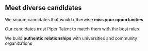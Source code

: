 ## Meet diverse candidates 

We source candidates that would otherwise **miss your opportunities**

Our candidates trust Piper Talent to match them with the best roles

We build **authentic relationships** with universities and community organizations


